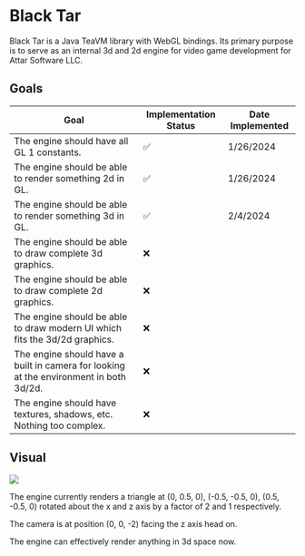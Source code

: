 # Black Tar
Black Tar is a Java TeaVM library with WebGL bindings. Its primary purpose is to serve as an internal 3d and 2d engine for video game development for Attar Software LLC.

## Goals
| Goal | Implementation Status | Date Implemented |
|--------------|-----------|------------|
| The engine should have all GL 1 constants.|✅|1/26/2024|
| The engine should be able to render something 2d in GL.|✅|1/26/2024|
| The engine should be able to render something 3d in GL.|✅|2/4/2024|
| The engine should be able to draw complete 3d graphics. |❌| |
| The engine should be able to draw complete 2d graphics. |❌| |
| The engine should be able to draw modern UI which fits the 3d/2d graphics. |❌| |
| The engine should have a built in camera for looking at the environment in both 3d/2d. |❌| |
| The engine should have textures, shadows, etc. Nothing too complex. |❌| |

## Visual
![](https://i.imgur.com/FzbDDFd.gif)

The engine currently renders a triangle at (0, 0.5, 0), (-0.5, -0.5, 0), (0.5, -0.5, 0) rotated about the x and z axis by a factor of 2 and 1 respectively.

The camera is at position (0, 0, -2) facing the z axis head on.

The engine can effectively render anything in 3d space now. 